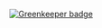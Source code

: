 

[![Greenkeeper badge](https://badges.greenkeeper.io/alfa-laboratory/arui-demo.svg)](https://greenkeeper.io/)